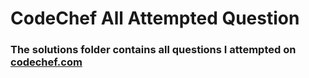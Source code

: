 # CodeChef All Attempted Question
### The solutions folder contains all questions I attempted on [codechef.com](https://www.codechef.com)